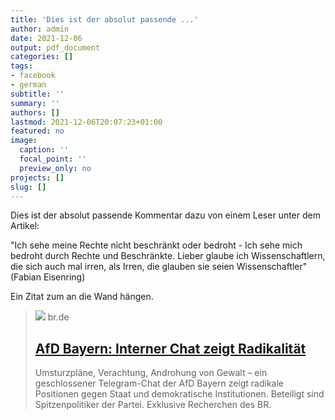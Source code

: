 ```yaml
---
title: 'Dies ist der absolut passende ...'
author: admin
date: 2021-12-06
output: pdf_document
categories: []
tags:
- facebook
- german
subtitle: ''
summary: ''
authors: []
lastmod: 2021-12-06T20:07:23+01:00
featured: no
image:
  caption: ''
  focal_point: ''
  preview_only: no
projects: []
slug: []
---
```

Dies ist der absolut passende Kommentar dazu von einem Leser unter dem Artikel:

"Ich sehe meine Rechte nicht beschränkt oder bedroht - Ich sehe mich bedroht durch Rechte und Beschränkte. 
Lieber glaube ich Wissenschaftlern, die sich auch mal irren, als Irren, die glauben sie seien Wissenschaftler"  (Fabian Eisenring)

Ein Zitat zum an die Wand hängen.
> [![](https://img.br.de/896a5278-eaa7-4c69-80aa-38dfef11c583.jpeg?q=80&rect=56,362,5114,2875&w=1600&h=900)](https://www.br.de/nachrichten/bayern/afd-bayern-interner-chat-zeigt-radikalitaet,SqEpXK5)
> br.de
> ## [AfD Bayern: Interner Chat zeigt Radikalität](https://www.br.de/nachrichten/bayern/afd-bayern-interner-chat-zeigt-radikalitaet,SqEpXK5)
>
>Umsturzpläne, Verachtung, Androhung von Gewalt – ein geschlossener Telegram-Chat der AfD Bayern zeigt radikale Positionen gegen Staat und demokratische Institutionen. Beteiligt sind Spitzenpolitiker der Partei. Exklusive Recherchen des BR.

